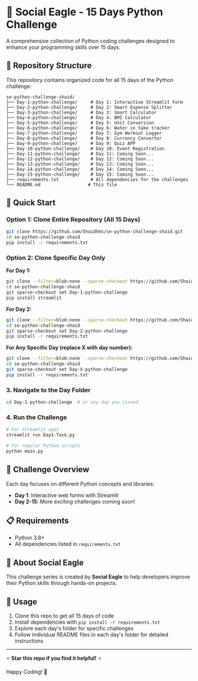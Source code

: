 # 🦅 Social Eagle - 15 Days Python Challenge

A comprehensive collection of Python coding challenges designed to enhance your programming skills over 15 days.

## 📁 Repository Structure

This repository contains organized code for all 15 days of the Python challenge:

```
se-python-challenge-shaid/
├── Day-1-python-challenge/     # Day 1: Interactive Streamlit Form
├── Day-2-python-challenge/     # Day 2: Smart Expense Splitter
├── Day-3-python-challenge/     # Day 3: Smart Calculator
├── Day-4-python-challenge/     # Day 4: BMI Calculator
├── Day-5-python-challenge/     # Day 5: Unit Conversion 
├── Day-6-python-challenge/     # Day 6: Water in take tracker
├── Day-7-python-challenge/     # Day 7: Gym Workout Logger
├── Day-8-python-challenge/     # Day 8: Currency Convertor
├── Day-9-python-challenge/     # Day 9: Quiz APP
├── Day-10-python-challenge/    # Day 10: Event Registration
├── Day-11-python-challenge/    # Day 11: Coming Soon...
├── Day-12-python-challenge/    # Day 12: Coming Soon...
├── Day-13-python-challenge/    # Day 13: Coming Soon...
├── Day-14-python-challenge/    # Day 14: Coming Soon...
├── Day-15-python-challenge/    # Day 15: Coming Soon...
├── requirements.txt            # All dependencies for the challenges
└── README.md                  # This file
```

## 🚀 Quick Start

### Option 1: Clone Entire Repository (All 15 Days)
```bash
git clone https://github.com/Shaidhms/se-python-challenge-shaid.git
cd se-python-challenge-shaid
pip install -r requirements.txt
```

### Option 2: Clone Specific Day Only
**For Day 1:**
```bash
git clone --filter=blob:none --sparse-checkout https://github.com/Shaidhms/se-python-challenge-shaid.git
cd se-python-challenge-shaid
git sparse-checkout set Day-1-python-challenge
pip install streamlit
```

**For Day 2:**
```bash
git clone --filter=blob:none --sparse-checkout https://github.com/Shaidhms/se-python-challenge-shaid.git
cd se-python-challenge-shaid  
git sparse-checkout set Day-2-python-challenge
pip install -r requirements.txt
```

**For Any Specific Day (replace X with day number):**
```bash
git clone --filter=blob:none --sparse-checkout https://github.com/Shaidhms/se-python-challenge-shaid.git
cd se-python-challenge-shaid
git sparse-checkout set Day-X-python-challenge
pip install -r requirements.txt
```

### 3. Navigate to the Day Folder
```bash
cd Day-1-python-challenge  # or any day you cloned
```

### 4. Run the Challenge
```bash
# For Streamlit apps
streamlit run Day1-Task.py

# For regular Python scripts  
python main.py
```

## 🎯 Challenge Overview

Each day focuses on different Python concepts and libraries:

- **Day 1**: Interactive web forms with Streamlit
- **Day 2-15**: More exciting challenges coming soon!

## 📋 Requirements

- Python 3.8+
- All dependencies listed in `requirements.txt`

## 🤝 About Social Eagle

This challenge series is created by **Social Eagle** to help developers improve their Python skills through hands-on projects.

## 📝 Usage

1. Clone this repo to get all 15 days of code
2. Install dependencies with `pip install -r requirements.txt`
3. Explore each day's folder for specific challenges
4. Follow individual README files in each day's folder for detailed instructions

---

⭐ **Star this repo if you find it helpful!** ⭐

Happy Coding! 🐍
